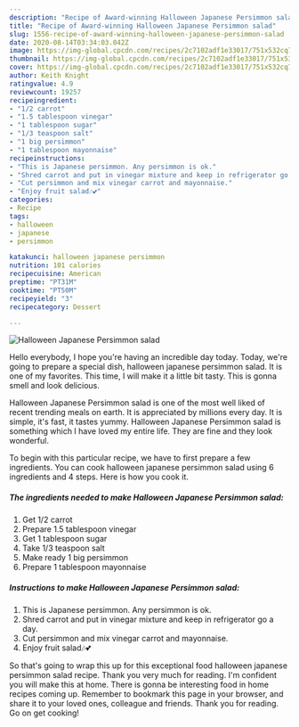 ```yaml
---
description: "Recipe of Award-winning Halloween Japanese Persimmon salad"
title: "Recipe of Award-winning Halloween Japanese Persimmon salad"
slug: 1556-recipe-of-award-winning-halloween-japanese-persimmon-salad
date: 2020-08-14T03:34:03.042Z
image: https://img-global.cpcdn.com/recipes/2c7102adf1e33017/751x532cq70/halloween-japanese-persimmon-salad-recipe-main-photo.jpg
thumbnail: https://img-global.cpcdn.com/recipes/2c7102adf1e33017/751x532cq70/halloween-japanese-persimmon-salad-recipe-main-photo.jpg
cover: https://img-global.cpcdn.com/recipes/2c7102adf1e33017/751x532cq70/halloween-japanese-persimmon-salad-recipe-main-photo.jpg
author: Keith Knight
ratingvalue: 4.9
reviewcount: 19257
recipeingredient:
- "1/2 carrot"
- "1.5 tablespoon vinegar"
- "1 tablespoon sugar"
- "1/3 teaspoon salt"
- "1 big persimmon"
- "1 tablespoon mayonnaise"
recipeinstructions:
- "This is Japanese persimmon. Any persimmon is ok."
- "Shred carrot and put in vinegar mixture and keep in refrigerator go a day."
- "Cut persimmon and mix vinegar carrot and mayonnaise."
- "Enjoy fruit salad🎶💕"
categories:
- Recipe
tags:
- halloween
- japanese
- persimmon

katakunci: halloween japanese persimmon 
nutrition: 101 calories
recipecuisine: American
preptime: "PT31M"
cooktime: "PT50M"
recipeyield: "3"
recipecategory: Dessert

---
```



![Halloween Japanese Persimmon salad](https://img-global.cpcdn.com/recipes/2c7102adf1e33017/751x532cq70/halloween-japanese-persimmon-salad-recipe-main-photo.jpg)

Hello everybody, I hope you're having an incredible day today. Today, we're going to prepare a special dish, halloween japanese persimmon salad. It is one of my favorites. This time, I will make it a little bit tasty. This is gonna smell and look delicious.

Halloween Japanese Persimmon salad is one of the most well liked of recent trending meals on earth. It is appreciated by millions every day. It is simple, it's fast, it tastes yummy. Halloween Japanese Persimmon salad is something which I have loved my entire life. They are fine and they look wonderful.




To begin with this particular recipe, we have to first prepare a few ingredients. You can cook halloween japanese persimmon salad using 6 ingredients and 4 steps. Here is how you cook it.

<!--inarticleads1-->

##### The ingredients needed to make Halloween Japanese Persimmon salad:

1. Get 1/2 carrot
1. Prepare 1.5 tablespoon vinegar
1. Get 1 tablespoon sugar
1. Take 1/3 teaspoon salt
1. Make ready 1 big persimmon
1. Prepare 1 tablespoon mayonnaise




<!--inarticleads2-->

##### Instructions to make Halloween Japanese Persimmon salad:

1. This is Japanese persimmon. Any persimmon is ok.
1. Shred carrot and put in vinegar mixture and keep in refrigerator go a day.
1. Cut persimmon and mix vinegar carrot and mayonnaise.
1. Enjoy fruit salad🎶💕




So that's going to wrap this up for this exceptional food halloween japanese persimmon salad recipe. Thank you very much for reading. I'm confident you will make this at home. There is gonna be interesting food in home recipes coming up. Remember to bookmark this page in your browser, and share it to your loved ones, colleague and friends. Thank you for reading. Go on get cooking!
